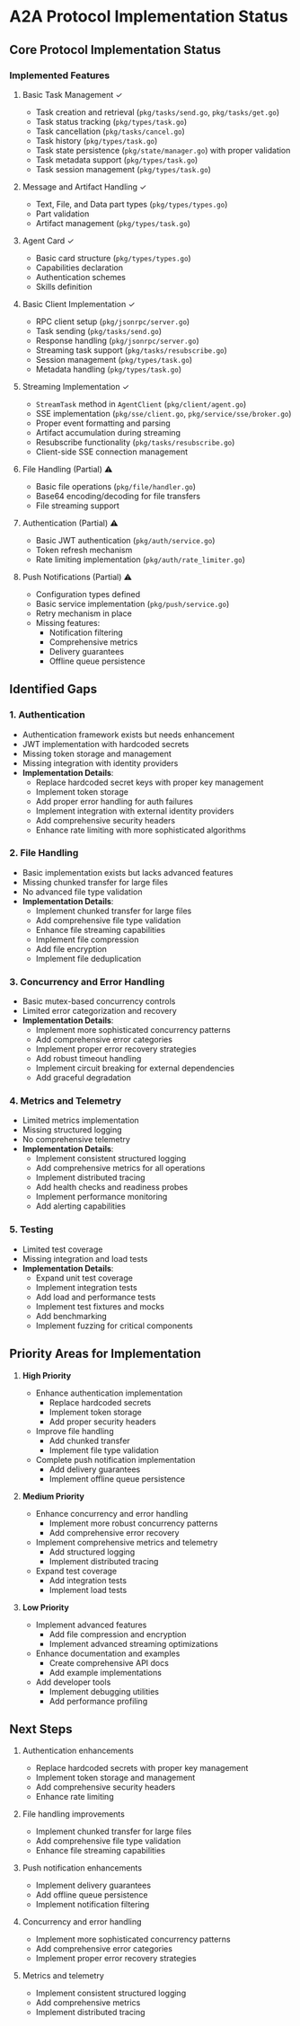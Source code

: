 # A2A Protocol Implementation Status

## Core Protocol Implementation Status

### Implemented Features

1. Basic Task Management ✓

   - Task creation and retrieval (`pkg/tasks/send.go`, `pkg/tasks/get.go`)
   - Task status tracking (`pkg/types/task.go`)
   - Task cancellation (`pkg/tasks/cancel.go`)
   - Task history (`pkg/types/task.go`)
   - Task state persistence (`pkg/state/manager.go`) with proper validation
   - Task metadata support (`pkg/types/task.go`)
   - Task session management (`pkg/types/task.go`)

2. Message and Artifact Handling ✓

   - Text, File, and Data part types (`pkg/types/types.go`)
   - Part validation
   - Artifact management (`pkg/types/task.go`)

3. Agent Card ✓

   - Basic card structure (`pkg/types/types.go`)
   - Capabilities declaration
   - Authentication schemes
   - Skills definition

4. Basic Client Implementation ✓

   - RPC client setup (`pkg/jsonrpc/server.go`)
   - Task sending (`pkg/tasks/send.go`)
   - Response handling (`pkg/jsonrpc/server.go`)
   - Streaming task support (`pkg/tasks/resubscribe.go`)
   - Session management (`pkg/types/task.go`)
   - Metadata handling (`pkg/types/task.go`)

5. Streaming Implementation ✓

   - `StreamTask` method in `AgentClient` (`pkg/client/agent.go`)
   - SSE implementation (`pkg/sse/client.go`, `pkg/service/sse/broker.go`)
   - Proper event formatting and parsing
   - Artifact accumulation during streaming
   - Resubscribe functionality (`pkg/tasks/resubscribe.go`)
   - Client-side SSE connection management

6. File Handling (Partial) ⚠️

   - Basic file operations (`pkg/file/handler.go`)
   - Base64 encoding/decoding for file transfers
   - File streaming support

7. Authentication (Partial) ⚠️

   - Basic JWT authentication (`pkg/auth/service.go`)
   - Token refresh mechanism
   - Rate limiting implementation (`pkg/auth/rate_limiter.go`)

8. Push Notifications (Partial) ⚠️
   - Configuration types defined
   - Basic service implementation (`pkg/push/service.go`)
   - Retry mechanism in place
   - Missing features:
     - Notification filtering
     - Comprehensive metrics
     - Delivery guarantees
     - Offline queue persistence

## Identified Gaps

### 1. Authentication

- Authentication framework exists but needs enhancement
- JWT implementation with hardcoded secrets
- Missing token storage and management
- Missing integration with identity providers
- **Implementation Details**:
  - Replace hardcoded secret keys with proper key management
  - Implement token storage
  - Add proper error handling for auth failures
  - Implement integration with external identity providers
  - Add comprehensive security headers
  - Enhance rate limiting with more sophisticated algorithms

### 2. File Handling

- Basic implementation exists but lacks advanced features
- Missing chunked transfer for large files
- No advanced file type validation
- **Implementation Details**:
  - Implement chunked transfer for large files
  - Add comprehensive file type validation
  - Enhance file streaming capabilities
  - Implement file compression
  - Add file encryption
  - Implement file deduplication

### 3. Concurrency and Error Handling

- Basic mutex-based concurrency controls
- Limited error categorization and recovery
- **Implementation Details**:
  - Implement more sophisticated concurrency patterns
  - Add comprehensive error categories
  - Implement proper error recovery strategies
  - Add robust timeout handling
  - Implement circuit breaking for external dependencies
  - Add graceful degradation

### 4. Metrics and Telemetry

- Limited metrics implementation
- Missing structured logging
- No comprehensive telemetry
- **Implementation Details**:
  - Implement consistent structured logging
  - Add comprehensive metrics for all operations
  - Implement distributed tracing
  - Add health checks and readiness probes
  - Implement performance monitoring
  - Add alerting capabilities

### 5. Testing

- Limited test coverage
- Missing integration and load tests
- **Implementation Details**:
  - Expand unit test coverage
  - Implement integration tests
  - Add load and performance tests
  - Implement test fixtures and mocks
  - Add benchmarking
  - Implement fuzzing for critical components

## Priority Areas for Implementation

1. **High Priority**

   - Enhance authentication implementation
     - Replace hardcoded secrets
     - Implement token storage
     - Add proper security headers
   - Improve file handling
     - Add chunked transfer
     - Implement file type validation
   - Complete push notification implementation
     - Add delivery guarantees
     - Implement offline queue persistence

2. **Medium Priority**

   - Enhance concurrency and error handling
     - Implement more robust concurrency patterns
     - Add comprehensive error recovery
   - Implement comprehensive metrics and telemetry
     - Add structured logging
     - Implement distributed tracing
   - Expand test coverage
     - Add integration tests
     - Implement load tests

3. **Low Priority**
   - Implement advanced features
     - Add file compression and encryption
     - Implement advanced streaming optimizations
   - Enhance documentation and examples
     - Create comprehensive API docs
     - Add example implementations
   - Add developer tools
     - Implement debugging utilities
     - Add performance profiling

## Next Steps

1. Authentication enhancements

   - Replace hardcoded secrets with proper key management
   - Implement token storage and management
   - Add comprehensive security headers
   - Enhance rate limiting

2. File handling improvements

   - Implement chunked transfer for large files
   - Add comprehensive file type validation
   - Enhance file streaming capabilities

3. Push notification enhancements

   - Implement delivery guarantees
   - Add offline queue persistence
   - Implement notification filtering

4. Concurrency and error handling

   - Implement more sophisticated concurrency patterns
   - Add comprehensive error categories
   - Implement proper error recovery strategies

5. Metrics and telemetry
   - Implement consistent structured logging
   - Add comprehensive metrics
   - Implement distributed tracing
